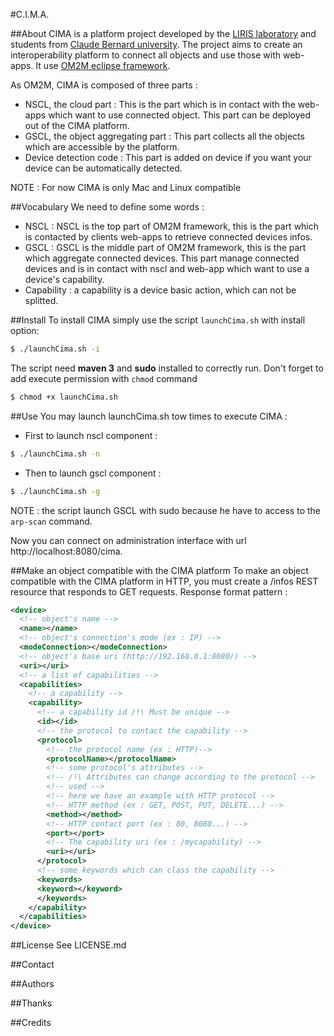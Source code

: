 #C.I.M.A.

##About
CIMA is a platform project developed by the [LIRIS laboratory](http://liris.cnrs.fr/) and students from [Claude Bernard university](www.univ-lyon1.fr/).
The project aims to create an interoperability platform to connect all objects and use those with web-apps. It use [OM2M eclipse framework](http://eclipse.org/om2m/).

As OM2M, CIMA is composed of three parts :
- NSCL, the cloud part :
This is the part which is in contact with the web-apps which want to use connected object. This part can be deployed out of the CIMA platform.
- GSCL, the object aggregating part :
This part collects all the objects which are accessible by the platform.
- Device detection code :
This part is added on device if you want your device can be automatically detected.

NOTE : For now CIMA is only Mac and Linux compatible

##Vocabulary
We need to define some words :
- NSCL : NSCL is the top part of OM2M framework, this is the part which is contacted by clients web-apps to retrieve connected devices infos.
- GSCL : GSCL is the middle part of OM2M framework, this is the part which aggregate connected devices. This part manage connected devices and is in contact with nscl and web-app which want to use a device's capability.
- Capability : a capability is a device basic action, which can not be splitted.

##Install
To install CIMA simply use the script `launchCima.sh` with install option:
```bash
$ ./launchCima.sh -i
```
The script need **maven 3** and **sudo** installed to correctly run.
Don't forget to add execute permission with `chmod` command
```bash
$ chmod +x launchCima.sh
```

##Use
You may launch launchCima.sh tow times to execute CIMA :

 - First to launch nscl component :
```bash
$ ./launchCima.sh -n
```
 - Then to launch gscl component :
```bash
$ ./launchCima.sh -g
```
NOTE : the script launch GSCL with sudo because he have to access to the `arp-scan` command.

Now you can connect on administration interface with url http://localhost:8080/cima.

##Make an object compatible with the CIMA platform
To make an object compatible with the CIMA platform in HTTP, you must create a /infos REST resource that responds to GET requests.
Response format pattern :
```xml
<device>
  <!-- object's name -->
  <name></name>
  <!-- object's connection's mode (ex : IP) -->
  <modeConnection></modeConnection>
  <!-- object's base uri (http://192.168.0.1:8080/) -->
  <uri></uri>
  <!-- a list of capabilities -->
  <capabilities>
    <!-- a capability -->
    <capability>
      <!-- a capability id /!\ Must be unique -->
      <id></id>
      <!-- the protocol to contact the capability -->
      <protocol>
        <!-- the protocol name (ex : HTTP)-->
        <protocolName></protocolName>
        <!-- some protocol's attributes -->
        <!-- /!\ Attributes can change according to the protocol -->
        <!-- used -->
        <!-- here we have an example with HTTP protocol -->
        <!-- HTTP method (ex : GET, POST, PUT, DELETE...) -->
        <method></method>
        <!-- HTTP contact port (ex : 80, 8080...) -->
        <port></port>
        <!-- The capability uri (ex : /mycapability) -->
        <uri></uri>
      </protocol>
      <!-- some keywords which can class the capability -->
      <keywords>
      <keyword></keyword>
      </keywords>
    </capability>
  </capabilities>
</device>
```

##License
See LICENSE.md

##Contact

##Authors

##Thanks

##Credits
